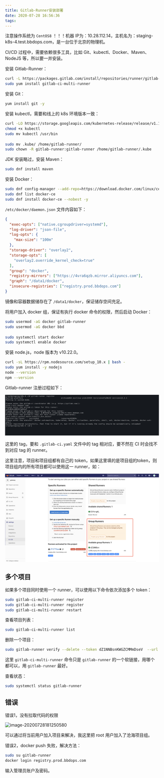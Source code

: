 ```yaml
---
title: Gitlab-Runner安装部署
date: 2020-07-28 16:56:36
tags:
---
```


注意操作系统为 `CentOS8`  ！！！机器 IP为：10.28.112.14，主机名为：staging-k8s-4.test.bbdops.com，是一台位于北京的物理机。

CI/CD 过程中，需要依赖很多工具，比如 Git、kubectl、Docker、Maven、NodeJS 等，所以要一并安装。

安装 Gitlab-Runner：

```bash
curl -L https://packages.gitlab.com/install/repositories/runner/gitlab-runner/script.rpm.sh | sudo bash
sudo yum install gitlab-ci-multi-runner
```

安装 Git：

```bash
yum install git -y
```

安装 kubectl，需要和线上的 k8s 环境版本一致：

```bash
curl -LO https://storage.googleapis.com/kubernetes-release/release/v1.17.4/bin/linux/amd64/kubectl
chmod +x kubectl
sudo mv kubectl /usr/bin

sudo mv .kube/ /home/gitlab-runner/
sudo chown -R gitlab-runner:gitlab-runner /home/gitlab-runner/.kube
```

JDK 安装略过，安装 Maven：

```bash
sudo dnf install maven
```

安装 Docker：

```bash
sudo dnf config-manager --add-repo=https://download.docker.com/linux/centos/docker-ce.repo
sudo dnf list docker-ce
sudo dnf install docker-ce --nobest -y
```

`/etc/docker/daemon.json` 文件内容如下：

```json
{
  "exec-opts": ["native.cgroupdriver=systemd"],
  "log-driver": "json-file",
  "log-opts": {
    "max-size": "100m"
  },
  "storage-driver": "overlay2",
  "storage-opts": [
    "overlay2.override_kernel_check=true"
  ],
  "group": "docker",
  "registry-mirrors": ["https://4vra6qzb.mirror.aliyuncs.com"],
  "graph": "/data1/docker",
  "insecure-registries": ["registry.prod.bbdops.com"]
}
```

镜像和容器数据储存在了 `/data1/docker`，保证储存空间充足。

将用户加入 docker 组，保证有执行 docker 命令的权限，然后启动 Docker：

```bash
sudo usermod -aG docker gitlab-runner
sudo usermod -aG docker bbd

sudo systemctl start docker
sudo systemctl enable docker
```

安装 node.js，node 版本为 v10.22.0。

```bash
curl -sL https://rpm.nodesource.com/setup_10.x | bash -
sudo yum install -y nodejs
node --version
npm --version
```

Gitlab-runner 注册过程如下：

![image-20200728180936343](../../resource/image-20200728180936343.png)

这里的 tag，要和 `.gitlab-ci.yaml` 文件中的 tag 相对应，要不然在 CI 时会找不到对应 tag 的 runner。

这里注意，项目和项目组都有自己的 token，如果这里填的是项目组的token，则项目组内的所有项目都可以使用这一 runner，如：

![image-20200728183735000](../../resource/image-20200728183735000.png)





## 多个项目

如果多个项目同时使用一个 runner，可以使用以下命令依次添加多个 token：

```bash
sudo gitlab-ci-multi-runner register
sudo gitlab-ci-multi-runner register
sudo gitlab-ci-multi-runner restart
```

查看项目列表：

```bash
sudo gitlab-ci-multi-runner list
```

删除一个项目：

```bash
sudo gitlab-runner verify --delete --token dZ1NNBsnKWGZCMMmDseV  --url http://git.bbdops.com/
```

这里 `gitlab-ci-multi-runner` 命令只是 `gitlab-runner` 的一个软链接，用哪个都可以，用 `gitlab-runner` 最好。

查看状态：

```bash
sudo systemctl status gitlab-runner
```



## 错误

错误1，没有拉取代码的权限

![image-20200728181250580](/Users/jiyouxu/Documents/me/blog-hexo/source/_posts/resource/image-20200728181250580.png)

可以通过将当前用户加入项目来解决，我这里把 root 用户加入了沧海项目组。

错误2，docker push 失败，解决方法：

```bash
sudo su gitlab-runner
docker login registry.prod.bbdops.com
```

输入管理员账户及密码。





